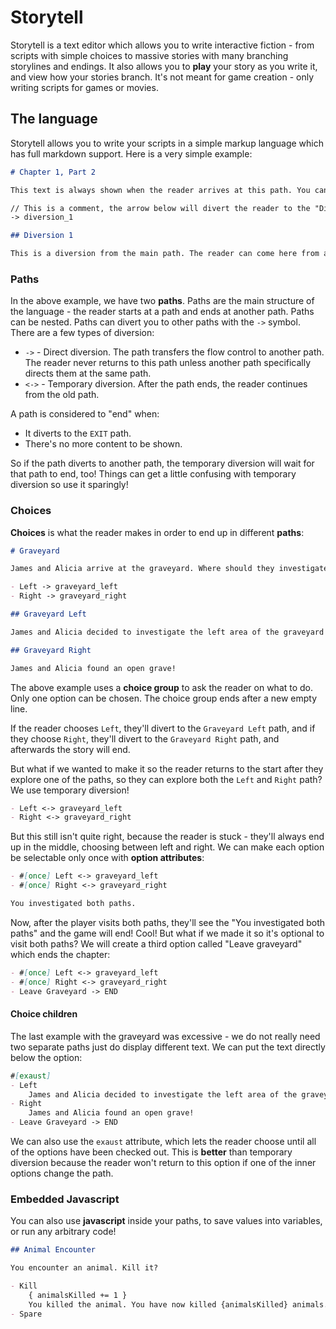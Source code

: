 
# Storytell

Storytell is a text editor which allows you to write interactive fiction - from scripts with simple choices to massive stories with many branching storylines and endings. It also allows you to **play** your story as you write it, and view how your stories branch. It's not meant for game creation - only writing scripts for games or movies.

## The language

Storytell allows you to write your scripts in a simple markup language which has full markdown support. Here is a very simple example:

```md
# Chapter 1, Part 2

This text is always shown when the reader arrives at this path. You can use **plain** __markdown__ to style your text.

// This is a comment, the arrow below will divert the reader to the "Diversion 1" path
-> diversion_1

## Diversion 1

This is a diversion from the main path. The reader can come here from anywhere, inclduding from the main path.
```

### Paths

In the above example, we have two **paths**. Paths are the main structure of the language - the reader starts at a path and ends at another path. Paths can be nested. Paths can divert you to other paths with the `->` symbol. There are a few types of diversion:

- `->` - Direct diversion. The path transfers the flow control to another path. The reader never returns to this path unless another path specifically directs them at the same path.
- `<->` - Temporary diversion. After the path ends, the reader continues from the old path.

A path is considered to "end" when:

- It diverts to the `EXIT` path.
- There's no more content to be shown.

So if the path diverts to another path, the temporary diversion will wait for that path to end, too! Things can get a little confusing with temporary diversion so use it sparingly!

### Choices

**Choices** is what the reader makes in order to end up in different **paths**:

```md
# Graveyard

James and Alicia arrive at the graveyard. Where should they investigate first?

- Left -> graveyard_left
- Right -> graveyard_right

## Graveyard Left

James and Alicia decided to investigate the left area of the graveyard first. They found nothing useful.

## Graveyard Right

James and Alicia found an open grave!
```

The above example uses a **choice group** to ask the reader on what to do. Only one option can be chosen. The choice group ends after a new empty line.

If the reader chooses `Left`, they'll divert to the `Graveyard Left` path, and if they choose `Right`, they'll divert to the `Graveyard Right` path, and afterwards the story will end. 

But what if we wanted to make it so the reader returns to the start after they explore one of the paths, so they can explore both the `Left` and `Right` path? We use temporary diversion!

```md
- Left <-> graveyard_left
- Right <-> graveyard_right
```

But this still isn't quite right, because the reader is stuck - they'll always end up in the middle, choosing between left and right. We can make each option be selectable only once with **option attributes**:

```md
- #[once] Left <-> graveyard_left
- #[once] Right <-> graveyard_right

You investigated both paths.
```

Now, after the player visits both paths, they'll see the "You investigated both paths" and the game will end! Cool! But what if we made it so it's optional to visit both paths? We will create a third option called "Leave graveyard" which ends the chapter:

```md
- #[once] Left <-> graveyard_left
- #[once] Right <-> graveyard_right
- Leave Graveyard -> END
```

#### Choice children

The last example with the graveyard was excessive - we do not really need two separate paths just do display different text. We can put the text directly below the option:

```md
#[exaust]
- Left
    James and Alicia decided to investigate the left area of the graveyard first. They found nothing useful.
- Right
    James and Alicia found an open grave!
- Leave Graveyard -> END
```

We can also use the `exaust` attribute, which lets the reader choose until all of the options have been checked out. This is **better** than temporary diversion because the reader won't return to this option if one of the inner options change the path.

### Embedded Javascript

You can also use **javascript** inside your paths, to save values into variables, or run any arbitrary code!

```md
## Animal Encounter

You encounter an animal. Kill it?

- Kill
    { animalsKilled += 1 }
    You killed the animal. You have now killed {animalsKilled} animals.
- Spare
```



